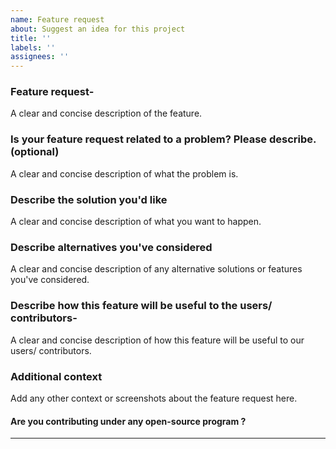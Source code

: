 ```yaml
---
name: Feature request
about: Suggest an idea for this project
title: ''
labels: ''
assignees: ''
---
```


### Feature request-
A clear and concise description of the feature.

### Is your feature request related to a problem? Please describe. (optional)
A clear and concise description of what the problem is.

### Describe the solution you'd like
A clear and concise description of what you want to happen.

### Describe alternatives you've considered
A clear and concise description of any alternative solutions or features you've considered.

### Describe how this feature will be useful to the users/ contributors-
A clear and concise description of how this feature will be useful to our users/ contributors.

### Additional context
Add any other context or screenshots about the feature request here.

#### Are you contributing under any open-source program ?
<!-- Mention DCP  here if you are a participant of it, otherwise fill NA -->

<hr/>

<!--- Do not remove or change this in the issue description. Only update the details above this. --->

  
